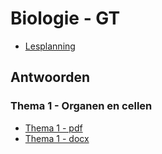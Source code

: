 # Biologie - GT

* [Lesplanning](lesplanning.md)

## Antwoorden

### Thema 1 - Organen en cellen
* [Thema 1 - pdf](antwoorden/BVJ_3GT_UWB_T1.pdf)
* [Thema 1 - docx](antwoorden/BVJ_3GT_UWB_T1.docx)
